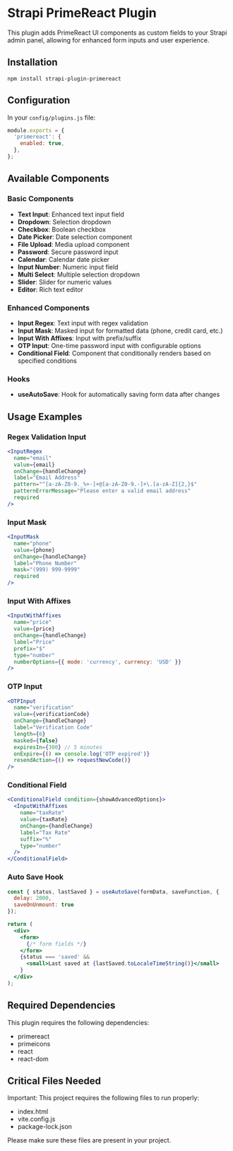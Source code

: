
# Strapi PrimeReact Plugin

This plugin adds PrimeReact UI components as custom fields to your Strapi admin panel, allowing for enhanced form inputs and user experience.

## Installation

```
npm install strapi-plugin-primereact
```

## Configuration

In your `config/plugins.js` file:

```js
module.exports = {
  'primereact': {
    enabled: true,
  },
};
```

## Available Components

### Basic Components
- **Text Input**: Enhanced text input field
- **Dropdown**: Selection dropdown
- **Checkbox**: Boolean checkbox
- **Date Picker**: Date selection component
- **File Upload**: Media upload component
- **Password**: Secure password input
- **Calendar**: Calendar date picker
- **Input Number**: Numeric input field
- **Multi Select**: Multiple selection dropdown
- **Slider**: Slider for numeric values
- **Editor**: Rich text editor

### Enhanced Components
- **Input Regex**: Text input with regex validation
- **Input Mask**: Masked input for formatted data (phone, credit card, etc.)
- **Input With Affixes**: Input with prefix/suffix
- **OTP Input**: One-time password input with configurable options
- **Conditional Field**: Component that conditionally renders based on specified conditions

### Hooks
- **useAutoSave**: Hook for automatically saving form data after changes

## Usage Examples

### Regex Validation Input

```jsx
<InputRegex
  name="email"
  value={email}
  onChange={handleChange}
  label="Email Address"
  pattern="^[a-zA-Z0-9._%+-]+@[a-zA-Z0-9.-]+\.[a-zA-Z]{2,}$"
  patternErrorMessage="Please enter a valid email address"
  required
/>
```

### Input Mask

```jsx
<InputMask
  name="phone"
  value={phone}
  onChange={handleChange}
  label="Phone Number"
  mask="(999) 999-9999"
  required
/>
```

### Input With Affixes

```jsx
<InputWithAffixes
  name="price"
  value={price}
  onChange={handleChange}
  label="Price"
  prefix="$"
  type="number"
  numberOptions={{ mode: 'currency', currency: 'USD' }}
/>
```

### OTP Input

```jsx
<OTPInput
  name="verification"
  value={verificationCode}
  onChange={handleChange}
  label="Verification Code"
  length={6}
  masked={false}
  expiresIn={300} // 5 minutes
  onExpire={() => console.log('OTP expired')}
  resendAction={() => requestNewCode()}
/>
```

### Conditional Field

```jsx
<ConditionalField condition={showAdvancedOptions}>
  <InputWithAffixes
    name="taxRate"
    value={taxRate}
    onChange={handleChange}
    label="Tax Rate"
    suffix="%"
    type="number"
  />
</ConditionalField>
```

### Auto Save Hook

```jsx
const { status, lastSaved } = useAutoSave(formData, saveFunction, { 
  delay: 2000,
  saveOnUnmount: true
});

return (
  <div>
    <form>
      {/* form fields */}
    </form>
    {status === 'saved' && 
      <small>Last saved at {lastSaved.toLocaleTimeString()}</small>
    }
  </div>
);
```

## Required Dependencies

This plugin requires the following dependencies:
- primereact
- primeicons
- react
- react-dom

## Critical Files Needed

Important: This project requires the following files to run properly:
- index.html
- vite.config.js
- package-lock.json

Please make sure these files are present in your project.
